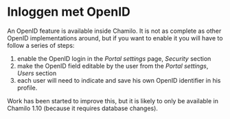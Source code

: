 # Inloggen met OpenID

An OpenID feature is available inside Chamilo. It is not as complete as other OpenID implementations around, but if you want to enable it you will have to follow a series of steps:

1. enable the OpenID login in the _Portal settings_ page, _Security_ section
2. make the OpenID field editable by the user from the _Portal settings_, _Users_ section
3. each user will need to indicate and save his own OpenID identifier in his profile.

Work has been started to improve this, but it is likely to only be available in Chamilo 1.10 \(because it requires database changes\).

